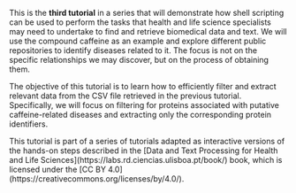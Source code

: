 <script>
import Alert from "$components/Alert.svelte";
</script>

This is the **third tutorial** in a series that will demonstrate how shell scripting can be used to perform the tasks that health and life science specialists may need to undertake to find and retrieve biomedical data and text. We will use the compound caffeine as an example and explore different public repositories to identify diseases related to it. The focus is not on the specific relationships we may discover, but on the process of obtaining them.

The objective of this tutorial is to learn how to efficiently filter and extract relevant data from the CSV file retrieved in the previous tutorial. Specifically, we will focus on filtering for proteins associated with putative caffeine-related diseases and extracting only the corresponding protein identifiers.

<Alert>
This tutorial is part of a series of tutorials adapted as interactive versions of the hands-on steps described in the [Data and Text Processing for Health and Life Sciences](https://labs.rd.ciencias.ulisboa.pt/book/) book, which is licensed under the [CC BY 4.0](https://creativecommons.org/licenses/by/4.0/). 
</Alert>
